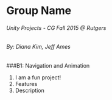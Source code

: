 # Group Name
###### Unity Projects - CG Fall 2015 @ Rutgers
###### By: *Diana Kim, Jeff Ames*
<!-- Check out our website: [Group Name Website](https://www.groupname.com "Group name website") -->

<!-- ![alt text](teamLogo.png) -->

###B1: Navigation and Animation
1. I am a fun project!
2. Features
3. Description

<!--
###B2: Inverse Kinematics
1. I am a hard project!
2. Features
3. Description

###B3: Behavior Trees
1. I am a cool project!
2. Features
3. Description

###B4: Interactive Narrative Game
1. I am a real project!
2. Features
3. Description
-->
